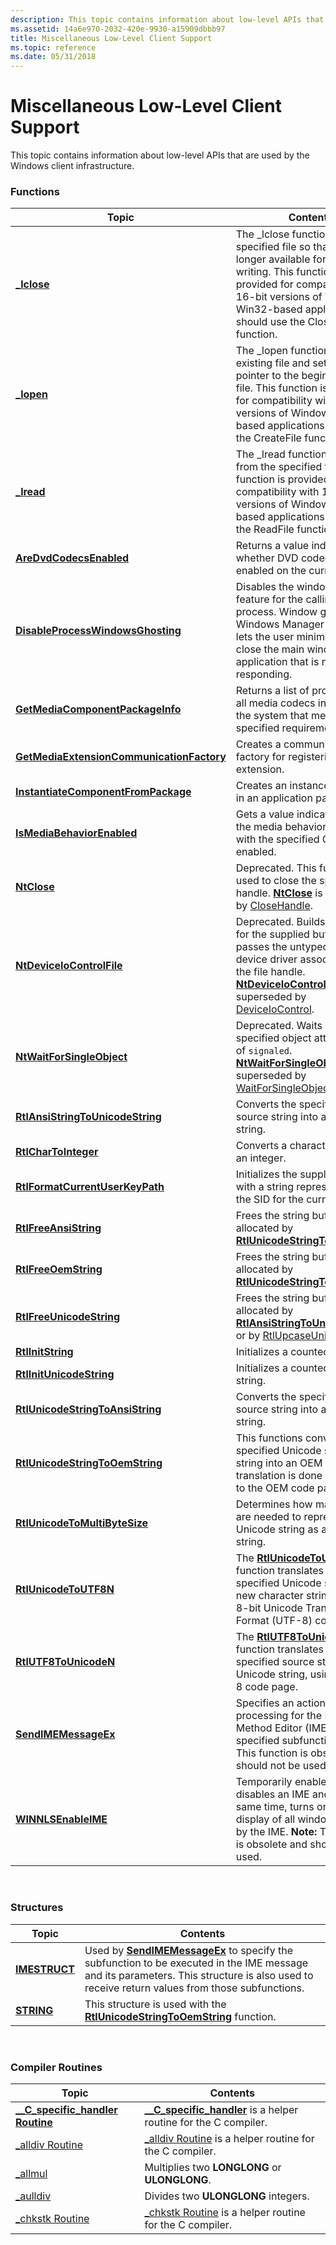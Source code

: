 ```yaml
---
description: This topic contains information about low-level APIs that are used by the Windows client infrastructure.
ms.assetid: 14a6e970-2032-420e-9930-a15909dbbb97
title: Miscellaneous Low-Level Client Support
ms.topic: reference
ms.date: 05/31/2018
---
```


# Miscellaneous Low-Level Client Support

This topic contains information about low-level APIs that are used by the Windows client infrastructure.

### Functions




| Topic | Contents | 
|-------|----------|
| <a href="/windows/desktop/api/winbase/nf-winbase-_lclose"><strong>_lclose</strong></a> | The _lclose function closes the specified file so that it is no longer available for reading or writing. This function is provided for compatibility with 16-bit versions of Windows. Win32-based applications should use the CloseHandle function.<br /> | 
| <a href="/windows/desktop/api/winbase/nf-winbase-_lopen"><strong>_lopen</strong></a> | The _lopen function opens an existing file and sets the file pointer to the beginning of the file. This function is provided for compatibility with 16-bit versions of Windows. Win32-based applications should use the CreateFile function. <br /> | 
| <a href="/windows/desktop/api/winbase/nf-winbase-_lread"><strong>_lread</strong></a> | The _lread function reads data from the specified file. This function is provided for compatibility with 16-bit versions of Windows. Win32-based applications should use the ReadFile function. <br /> | 
| <a href="/windows/desktop/api/comppkgsup/nf-comppkgsup-aredvdcodecsenabled"><strong>AreDvdCodecsEnabled</strong></a> | Returns a value indicating whether DVD codecs are enabled on the current device.<br /> | 
| <a href="/windows/desktop/api/Winuser/nf-winuser-disableprocesswindowsghosting"><strong>DisableProcessWindowsGhosting</strong></a> | Disables the window ghosting feature for the calling GUI process. Window ghosting is a Windows Manager feature that lets the user minimize, move, or close the main window of an application that is not responding.<br /> | 
| <a href="/windows/desktop/api/comppkgsup/nf-comppkgsup-getmediacomponentpackageinfo"><strong>GetMediaComponentPackageInfo</strong></a> | Returns a list of properties for all media codecs installed on the system that meet the specified requirements.<br /> | 
| <a href="/windows/desktop/api/comppkgsup/nf-comppkgsup-getmediaextensioncommunicationfactory"><strong>GetMediaExtensionCommunicationFactory</strong></a> | Creates a communication factory for registering a media extension.<br /> | 
| <a href="/windows/desktop/api/comppkgsup/nf-comppkgsup-instantiatecomponentfrompackage"><strong>InstantiateComponentFromPackage</strong></a> | Creates an instance of a class in an application package. <br /> | 
| <a href="/windows/desktop/api/comppkgsup/nf-comppkgsup-ismediabehaviorenabled"><strong>IsMediaBehaviorEnabled</strong></a> | Gets a value indicating whether the media behavior associated with the specified GUID is enabled.<br /> | 
| <a href="/windows/desktop/api/Winternl/nf-winternl-ntclose"><strong>NtClose</strong></a> | Deprecated. This function is used to close the specified handle. <a href="/windows/desktop/api/Winternl/nf-winternl-ntclose"><strong>NtClose</strong></a> is superseded by <a href="/windows/desktop/api/handleapi/nf-handleapi-closehandle">CloseHandle</a>.<br /> | 
| <a href="/windows/desktop/api/Winternl/nf-winternl-ntdeviceiocontrolfile"><strong>NtDeviceIoControlFile</strong></a> | Deprecated. Builds descriptors for the supplied buffer(s) and passes the untyped data to the device driver associated with the file handle. <a href="/windows/desktop/api/Winternl/nf-winternl-ntdeviceiocontrolfile"><strong>NtDeviceIoControlFile</strong></a> is superseded by <a href="/windows/desktop/api/ioapiset/nf-ioapiset-deviceiocontrol">DeviceIoControl</a>.<br /> | 
| <a href="/windows/desktop/api/Winternl/nf-winternl-ntwaitforsingleobject"><strong>NtWaitForSingleObject</strong></a> | Deprecated. Waits until the specified object attains a state of <code>signaled</code>. <a href="/windows/desktop/api/Winternl/nf-winternl-ntwaitforsingleobject"><strong>NtWaitForSingleObject</strong></a> is superseded by <a href="/windows/desktop/api/synchapi/nf-synchapi-waitforsingleobject">WaitForSingleObject</a>.<br /> | 
| <a href="/windows/desktop/api/Winternl/nf-winternl-rtlansistringtounicodestring"><strong>RtlAnsiStringToUnicodeString</strong></a> | Converts the specified ANSI source string into a Unicode string. <br /> | 
| <a href="/windows/desktop/api/Winternl/nf-winternl-rtlchartointeger"><strong>RtlCharToInteger</strong></a> | Converts a character string to an integer.<br /> | 
| <a href="/previous-versions//ff899322(v=vs.85)"><strong>RtlFormatCurrentUserKeyPath</strong></a> | Initializes the supplied buffer with a string representation of the SID for the current user. <br /> | 
| <a href="/windows/desktop/api/Winternl/nf-winternl-rtlfreeansistring"><strong>RtlFreeAnsiString</strong></a> | Frees the string buffer allocated by <a href="/windows/desktop/api/Winternl/nf-winternl-rtlunicodestringtoansistring"><strong>RtlUnicodeStringToAnsiString</strong></a>.<br /> | 
| <a href="/windows/desktop/api/Winternl/nf-winternl-rtlfreeoemstring"><strong>RtlFreeOemString</strong></a> | Frees the string buffer allocated by <a href="/windows/desktop/api/Winternl/nf-winternl-rtlunicodestringtooemstring"><strong>RtlUnicodeStringToOemString</strong></a>.<br /> | 
| <a href="/windows/desktop/api/Winternl/nf-winternl-rtlfreeunicodestring"><strong>RtlFreeUnicodeString</strong></a> | Frees the string buffer allocated by <a href="/windows/desktop/api/Winternl/nf-winternl-rtlansistringtounicodestring"><strong>RtlAnsiStringToUnicodeString</strong></a> or by <a href="https://msdn.microsoft.com/library/ms803011.aspx">RtlUpcaseUnicodeString</a>.<br /> | 
| <a href="/windows/desktop/api/Winternl/nf-winternl-rtlinitstring"><strong>RtlInitString</strong></a> | Initializes a counted string. <br /> | 
| <a href="/windows/desktop/api/Winternl/nf-winternl-rtlinitunicodestring"><strong>RtlInitUnicodeString</strong></a> | Initializes a counted Unicode string. <br /> | 
| <a href="/windows/desktop/api/Winternl/nf-winternl-rtlunicodestringtoansistring"><strong>RtlUnicodeStringToAnsiString</strong></a> | Converts the specified Unicode source string into an ANSI string. <br /> | 
| <a href="/windows/desktop/api/Winternl/nf-winternl-rtlunicodestringtooemstring"><strong>RtlUnicodeStringToOemString</strong></a> | This functions converts the specified Unicode source string into an OEM string. The translation is done with respect to the OEM code page (OCP). <br /> | 
| <a href="/windows/desktop/api/Winternl/nf-winternl-rtlunicodetomultibytesize"><strong>RtlUnicodeToMultiByteSize</strong></a> | Determines how many bytes are needed to represent a Unicode string as an ANSI string.<br /> | 
| <a href="/windows/desktop/devnotes/rtlunicodetoutf8n"><strong>RtlUnicodeToUTF8N</strong></a> | The <a href="/windows/desktop/devnotes/rtlunicodetoutf8n"><strong>RtlUnicodeToUTF8N</strong></a> function translates the specified Unicode string into a new character string, using the 8-bit Unicode Transformation Format (UTF-8) code page.<br /> | 
| <a href="/windows/desktop/devnotes/rtlutf8tounicoden"><strong>RtlUTF8ToUnicodeN</strong></a> | The <a href="/windows/desktop/devnotes/rtlutf8tounicoden"><strong>RtlUTF8ToUnicodeN</strong></a> function translates the specified source string into a Unicode string, using the UTF-8 code page.<br /> | 
| [**SendIMEMessageEx**](/windows/desktop/api/Ime/nf-ime-sendimemessageexa) | Specifies an action or processing for the Input Method Editor (IME) through a specified subfunction. **Note:** This function is obsolete and should not be used.<br> | 
| [**WINNLSEnableIME**](/windows/desktop/api/Winnls32/nf-winnls32-winnlsenableime) | Temporarily enables or disables an IME and, at the same time, turns on or off the display of all windows owned by the IME. **Note:** This function is obsolete and should not be used.<br> | 




 

### Structures



| Topic                                 | Contents                                                                                                                                                                                                                              |
|---------------------------------------|---------------------------------------------------------------------------------------------------------------------------------------------------------------------------------------------------------------------------------------|
| [**IMESTRUCT**](/windows/win32/api/ime/ns-ime-imestruct) | Used by [**SendIMEMessageEx**](/windows/desktop/api/Ime/nf-ime-sendimemessageexa) to specify the subfunction to be executed in the IME message and its parameters. This structure is also used to receive return values from those subfunctions.<br/> |
| [**STRING**](/windows/desktop/api/Winternl/ns-winternl-string)       | This structure is used with the [**RtlUnicodeStringToOemString**](/windows/desktop/api/Winternl/nf-winternl-rtlunicodestringtooemstring) function. <br/>                                                                                                              |



 

### Compiler Routines



| Topic                                                             | Contents                                                                                                     |
|-------------------------------------------------------------------|--------------------------------------------------------------------------------------------------------------|
| [**\_\_C\_specific\_handler Routine**](--c-specific-handler2.md) | [**\_\_C\_specific\_handler**](--c-specific-handler2.md) is a helper routine for the C compiler.<br/> |
| [\_alldiv Routine](-win32-alldiv.md)                             | [\_alldiv Routine](-win32-alldiv.md) is a helper routine for the C compiler.<br/>                     |
| [\_allmul](-win32-allmul.md) | Multiplies two **LONGLONG** or **ULONGLONG**. |
| [\_aulldiv](-win32-aulldiv.md) | Divides two **ULONGLONG** integers. |
| [\_chkstk Routine](-win32-chkstk.md)                             | [\_chkstk Routine](-win32-chkstk.md) is a helper routine for the C compiler.<br/>                     |
